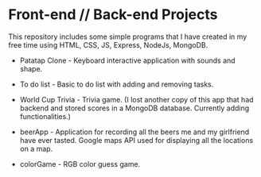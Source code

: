 # Front-end // Back-end Projects
This repository includes some simple programs that I have created in my free time using HTML, CSS, JS, Express, NodeJs, MongoDB.

* Patatap Clone - Keyboard interactive application with sounds and shape.

* To do list - Basic to do list with adding and removing tasks.

* World Cup Trivia - Trivia game. (I lost another copy of this app that had backend and stored scores in a MongoDB database. Currently adding functionalities.)

* beerApp - Application for recording all the beers me and my girlfriend have ever tasted. Google maps API used for displaying all the locations on a map.

* colorGame - RGB color guess game.
